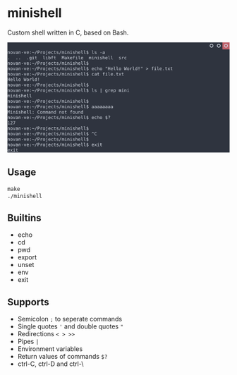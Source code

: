 # minishell
Custom shell written in C, based on Bash.

![Example](https://raw.githubusercontent.com/novan-ve/minishell/master/screenshots/example.png)

## Usage
```
make
./minishell
```

## Builtins
  - echo
  - cd
  - pwd
  - export
  - unset
  - env
  - exit

## Supports
  - Semicolon `;` to seperate commands
  - Single quotes `'` and double quotes `"`
  - Redirections `< > >>`
  - Pipes `|`
  - Environment variables
  - Return values of commands `$?`
  - ctrl-C, ctrl-D and ctrl-\
